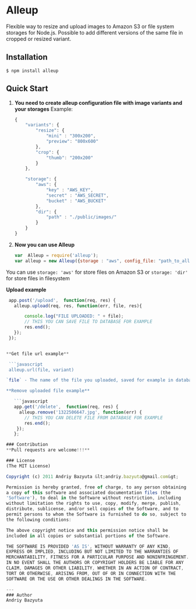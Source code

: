 Alleup
=============

Flexible way to resize and upload images to Amazon S3 or file system storages for Node.js. Possible  to add different versions of the same file in cropped or resized variant.

## Installation
    $ npm install alleup

## Quick Start

1. **You need to create alleup configuration file with image variants and your storages**
Example:

    ```javascript
    {
		"variants": {
			"resize": {
				"mini" : "300x200",
				"preview": "800x600"
			},
			"crop": {
				"thumb": "200x200"
			}
		},

		"storage": {
			"aws": {
				"key" : "AWS_KEY",
				"secret" : "AWS_SECRET",
				"bucket" : "AWS_BUCKET"
			},
			"dir": {
				"path" : "./public/images/" 
			}
		}
	}
	
2. **Now you can use Alleup**

    ```javascript
    var  Alleup = require('alleup');
    var alleup = new Alleup({storage : "aws", config_file: "path_to_alleup_config.json"})

You can use `storage: 'aws'` for store files on Amazon S3 or `storage: 'dir'` for store files in filesystem


 **Upload example**

 ```javascript
  app.post('/upload',  function(req, res) {
	alleup.upload(req, res, function(err, file, res){

		console.log("FILE UPLOADED: " + file);
		// THIS YOU CAN SAVE FILE TO DATABASE FOR EXAMPLE
		res.end();
	});
  });


 **Get file url example**

  ```javascript
  alleup.url(file, variant)

`file` - The name of the file you uploaded, saved for example in database (`345621345.jpg`), `variant` - one of your image variants names from alleup_congig.json

 **Remove uploaded file example**

    ```javascript
    app.get('/delete',  function(req, res) {
      alleup.remove('1322506647.jpg', function(err) {
		// THIS YOU CAN DELETE FILE FROM DATABASE FOR EXAMPLE
		res.end();
	 });
    };

### Contribution
**Pull requests are welcome!!!**

### License
(The MIT License)

Copyright (c) 2011 Andriy Bazyuta &lt;andriy.bazyuta@gmail.com&gt;

Permission is hereby granted, free of charge, to any person obtaining
a copy of this software and associated documentation files (the
'Software'), to deal in the Software without restriction, including
without limitation the rights to use, copy, modify, merge, publish,
distribute, sublicense, and/or sell copies of the Software, and to
permit persons to whom the Software is furnished to do so, subject to
the following conditions:

The above copyright notice and this permission notice shall be
included in all copies or substantial portions of the Software.

THE SOFTWARE IS PROVIDED 'AS IS', WITHOUT WARRANTY OF ANY KIND,
EXPRESS OR IMPLIED, INCLUDING BUT NOT LIMITED TO THE WARRANTIES OF
MERCHANTABILITY, FITNESS FOR A PARTICULAR PURPOSE AND NONINFRINGEMENT.
IN NO EVENT SHALL THE AUTHORS OR COPYRIGHT HOLDERS BE LIABLE FOR ANY
CLAIM, DAMAGES OR OTHER LIABILITY, WHETHER IN AN ACTION OF CONTRACT,
TORT OR OTHERWISE, ARISING FROM, OUT OF OR IN CONNECTION WITH THE
SOFTWARE OR THE USE OR OTHER DEALINGS IN THE SOFTWARE.

---
### Author
Andriy Bazyuta